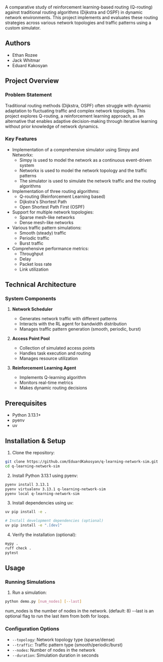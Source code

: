 A comparative study of reinforcement learning-based routing (Q-routing) against traditional routing algorithms (Dijkstra and OSPF) in dynamic network environments. This project implements and evaluates these routing strategies across various network topologies and traffic patterns using a custom simulator.

## Authors

- Ethan Rozee
- Jack Whitmar
- Eduard Kakosyan

## Project Overview

### Problem Statement
Traditional routing methods (Dijkstra, OSPF) often struggle with dynamic adaptation to fluctuating traffic and complex network topologies. This project explores Q-routing, a reinforcement learning approach, as an alternative that enables adaptive decision-making through iterative learning without prior knowledge of network dynamics.

### Key Features
- Implementation of a comprehensive simulator using Simpy and Networkx:
  - Simpy is used to model the network as a continuous event-driven system
  - Networkx is used to model the network topology and the traffic patterns
  - The simulator is used to simulate the network traffic and the routing algorithms
- Implementation of three routing algorithms:
  - Q-routing (Reinforcement Learning based)
  - Dijkstra's Shortest Path
  - Open Shortest Path First (OSPF)
- Support for multiple network topologies:
  - Sparse mesh-like networks
  - Dense mesh-like networks
- Various traffic pattern simulations:
  - Smooth (steady) traffic
  - Periodic traffic
  - Burst traffic
- Comprehensive performance metrics:
  - Throughput
  - Delay
  - Packet loss rate
  - Link utilization

## Technical Architecture

### System Components
1. **Network Scheduler**
   - Generates network traffic with different patterns
   - Interacts with the RL agent for bandwidth distribution
   - Manages traffic pattern generation (smooth, periodic, burst)

2. **Access Point Pool**
   - Collection of simulated access points
   - Handles task execution and routing
   - Manages resource utilization

3. **Reinforcement Learning Agent**
   - Implements Q-learning algorithm
   - Monitors real-time metrics
   - Makes dynamic routing decisions

## Prerequisites

- Python 3.13.1+
- pyenv
- uv 

## Installation & Setup
1. Clone the repository:
```bash
git clone https://github.com/EduardKakosyan/q-learning-network-sim.git
cd q-learning-network-sim
```

2. Install Python 3.13.1 using pyenv:
```bash
pyenv install 3.13.1
pyenv virtualenv 3.13.1 q-learning-network-sim
pyenv local q-learning-network-sim
```

3. Install dependencies using uv:
```bash
uv pip install -e .

# Install development dependencies (optional)
uv pip install -e ".[dev]"
```

4. Verify the installation (optional):
```bash
mypy .
ruff check .
pytest
```
## Usage
### Running Simulations

1. Run a simulation:
```bash
python demo.py [num_nodes] [--last]
```
num_nodes is the number of nodes in the network. (default: 8)
--last is an optional flag to run the last item from both for loops.

### Configuration Options

- `--topology`: Network topology type (sparse/dense)
- `--traffic`: Traffic pattern type (smooth/periodic/burst)
- `--nodes`: Number of nodes in the network
- `--duration`: Simulation duration in seconds